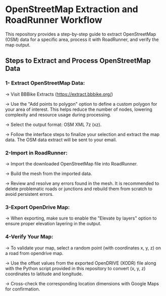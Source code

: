 # OpenStreetMap Extraction and RoadRunner Workflow
This repository provides a step-by-step guide to extract OpenStreetMap (OSM) data for a specific area, process it with RoadRunner, and verify the map output.

## Steps to Extract and Process OpenStreetMap Data

### 1- Extract OpenStreetMap Data:

-> Visit BBBike Extracts (https://extract.bbbike.org/)

-> Use the "Add points to polygon" option to define a custom polygon for your area of interest. This helps reduce the number of nodes, lowering complexity and resource usage during processing.

-> Select the output format: OSM XML 7z (xz).

-> Follow the interface steps to finalize your selection and extract the map data. The OSM data extract will be sent to your email.

### 2-Import in RoadRunner:
-> Import the downloaded OpenStreetMap file into RoadRunner.

-> Build the mesh from the imported data.

-> Review and resolve any errors found in the mesh. It is recommended to delete problematic roads or junctions and rebuild them from scratch to avoid persistent errors.

### 3-Export OpenDrive Map:
-> When exporting, make sure to enable the "Elevate by layers" option to ensure proper elevation layering in the output.

### 4-Verify Your Map:
-> To validate your map, select a random point (with coordinates x, y, z) on a road from opendrive map.

-> Use the offset values from the exported OpenDRIVE (XODR) file along with the Python script provided in this repository to convert (x, y, z) coordinates to latitude and longitude.

-> Cross-check the corresponding location dimensions with Google Maps for confirmation.

